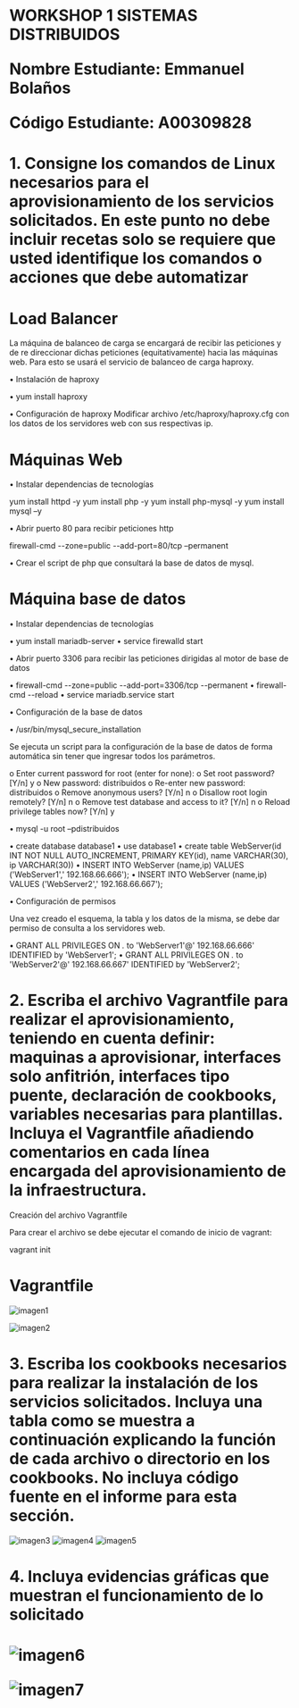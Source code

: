 <h1>WORKSHOP 1 SISTEMAS DISTRIBUIDOS

Nombre Estudiante: Emmanuel Bolaños 

Código Estudiante: A00309828
</h1>


<h1>1.	Consigne los comandos de Linux necesarios para el aprovisionamiento de los servicios solicitados. 
En este punto no debe incluir recetas solo se requiere que usted identifique los comandos o acciones que debe automatizar</h1>

<h1>Load Balancer</h1>
La máquina de balanceo de carga se encargará de recibir las peticiones y de re direccionar dichas peticiones (equitativamente) hacia las máquinas web. Para esto se usará el servicio de balanceo de carga haproxy.

•	Instalación de haproxy

•	yum install haproxy

•	Configuración de haproxy
Modificar archivo /etc/haproxy/haproxy.cfg con los datos de los servidores web con sus respectivas ip.

<h1>Máquinas Web</h1>

•	Instalar dependencias de tecnologías

yum install httpd -y
yum install php -y
yum install php-mysql -y
yum install mysql –y

•	Abrir puerto 80 para recibir peticiones http

firewall-cmd --zone=public --add-port=80/tcp –permanent

•	Crear el script de php que consultará la base de datos de mysql.

<h1>Máquina base de datos</h1>


•	Instalar dependencias de tecnologías

•	yum install mariadb-server
•	service firewalld start

•	Abrir puerto 3306 para recibir las peticiones dirigidas al motor de base de datos

•	firewall-cmd --zone=public --add-port=3306/tcp --permanent
•	firewall-cmd --reload
•	service mariadb.service start


•	Configuración de la base de datos

•	/usr/bin/mysql_secure_installation

Se ejecuta un script para la configuración de la base de datos de forma automática sin tener que ingresar todos los parámetros.

o	Enter current password for root (enter for none):
o	Set root password? [Y/n] y
o	New password:  distribuidos
o	Re-enter new password: distribuidos
o	Remove anonymous users? [Y/n] n
o	Disallow root login remotely? [Y/n] n
o	Remove test database and access to it? [Y/n] n
o	Reload privilege tables now? [Y/n] y

•	mysql -u root –pdistribuidos


•	create database database1
•	use database1
•	create table WebServer(id INT NOT NULL AUTO_INCREMENT, PRIMARY KEY(id), name VARCHAR(30), ip VARCHAR(30))
•	INSERT INTO WebServer (name,ip) VALUES ('WebServer1',' 192.168.66.666');
•	INSERT INTO WebServer (name,ip) VALUES ('WebServer2',' 192.168.66.667');



•	Configuración de permisos

Una vez creado el esquema, la tabla y los datos de la misma, se debe dar permiso de consulta a los servidores web.

•	GRANT ALL PRIVILEGES ON *.* to 'WebServer1'@' 192.168.66.666' IDENTIFIED by 'WebServer1';
•	GRANT ALL PRIVILEGES ON *.* to 'WebServer2'@' 192.168.66.667' IDENTIFIED by 'WebServer2';

<h1>2.	Escriba el archivo Vagrantfile para realizar el aprovisionamiento, teniendo en cuenta definir: 
maquinas a aprovisionar, interfaces solo anfitrión, interfaces tipo puente, declaración de cookbooks, 
variables necesarias para plantillas. Incluya el Vagrantfile añadiendo comentarios en cada línea encargada del 
aprovisionamiento de la infraestructura. </h1>



Creación del archivo Vagrantfile

Para crear el archivo se debe ejecutar el comando de inicio de vagrant:

vagrant init

<h1> Vagrantfile</h1>

![imagen1](https://user-images.githubusercontent.com/17281732/30509197-29fc85ce-9a70-11e7-91a1-dee34abdd883.png)

![imagen2](https://user-images.githubusercontent.com/17281732/30509204-3d049170-9a70-11e7-9f0b-ebbb6f893c02.png)


<h1> 3.	Escriba los cookbooks necesarios para realizar la instalación de los servicios solicitados. 
Incluya una tabla como se muestra a continuación explicando la función de cada archivo o directorio en los cookbooks.
No incluya código fuente en el informe para esta sección. </h1>


![imagen3](https://user-images.githubusercontent.com/17281732/30509227-03a65430-9a71-11e7-9a09-eca1339ba03b.PNG)
![imagen4](https://user-images.githubusercontent.com/17281732/30509228-0d96d0f0-9a71-11e7-94c9-bca0c2bcb908.PNG)
![imagen5](https://user-images.githubusercontent.com/17281732/30509229-1904dad6-9a71-11e7-8fe4-4b92c223367f.PNG)


<h1>4. Incluya evidencias gráficas que muestran el funcionamiento de lo solicitado<h1/>

![imagen6](https://user-images.githubusercontent.com/17281732/30509237-69d1503e-9a71-11e7-8af5-27c02305828b.jpg)

![imagen7](https://user-images.githubusercontent.com/17281732/30509240-7235aa68-9a71-11e7-9b6f-47885bc4f685.jpg)





